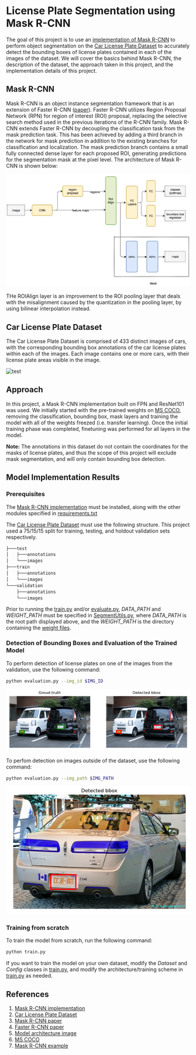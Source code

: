 # License Plate Segmentation using Mask R-CNN

The goal of this project is to use an [implementation of Mask R-CNN](https://github.com/matterport/Mask_RCNN) to perform object segmentation on the [Car License Plate Dataset](https://www.kaggle.com/andrewmvd/car-plate-detection) to accurately detect the bounding boxes of license plates contained in each of the images of the dataset. We will cover the basics behind Mask R-CNN, the description of the dataset, the approach taken in this project, and the implementation details of this project.

## Mask R-CNN

Mask R-CNN is an object instance segmentation framework that is an extension of Faster R-CNN ([paper](https://arxiv.org/abs/1703.06870)). Faster R-CNN utilizes Region Proposal Network (RPN) for region of interest (ROI) proposal, replacing the selective search method used in the previous iterations of the R-CNN family. Mask R-CNN extends Faster R-CNN by decoupling the classification task from the mask prediction task. This has been achieved by adding a third branch in the network for mask prediction in addition to the existing branches for classification and localization. The mask prediction branch contains a small fully connected dense layer for each proposed ROI, generating predictions for the segmentation mask at the pixel level. The architecture of Mask R-CNN is shown below:

![Mask R-CNN ARchitecture](/imgs/mask_r_cnn_architecture.png)

THe ROIAlign layer is an improvement to the ROI pooling layer that deals with the misalignment caused by the quantization in the pooling layer, by using bilinear interpolation instead.

## Car License Plate Dataset

The Car License Plate Dataset is comprised of 433 distinct images of cars, with the corresponding bounding box annotations of the car license plates within each of the images. Each image contains one or more cars, with their license plate areas visible in the image.

![test](https://www.googleapis.com/download/storage/v1/b/kaggle-user-content/o/inbox%2F793761%2Fc15e812b3ab9aad2c0694a2e1f7548e9%2FUntitled.png?generation=1590981584876269&alt=media)

## Approach

In this project, a Mask R-CNN implementation built on FPN and ResNet101 was used. We initially started with the pre-trained weights on [MS COCO](https://cocodataset.org/#home), removing the classification, bounding box, mask layers and training the model with all of the weights freezed (i.e. transfer learning). Once the initial training phase was completed, finetuning was performed for all layers in the model.

**Note:** The annotations in this dataset do not contain the coordinates for the masks of license plates, and thus the scope of this project will exclude mask segmentation, and will only contain bounding box detection.

## Model Implementation Results

### Prerequisites

The [Mask R-CNN implementation](https://github.com/matterport/Mask_RCNN) must be installed, along with the other modules specified in [requirements.txt](/requirements.txt)

The [Car License Plate Dataset](https://www.kaggle.com/andrewmvd/car-plate-detection) must use the following structure. This project used a 75/15/15 split for training, testing, and holdout validation sets respectively. 

```bash
├───test
│   ├───annotations
│   └───images
├───train
│   ├───annotations
│   └───images
└───validation
    ├───annotations
    └───images
```

Prior to running the [train.py](/src/train.py) and/or [evaluate.py](/src/evaluate.py), *DATA_PATH* and *WEIGHT_PATH* must be specified in [SegmentUtils.py](/src/SegmentUtils.py), where *DATA_PATH* is the root path displayed above, and the *WEIGHT_PATH* is the directory containing the [weight files](/weights/).

### Detection of Bounding Boxes and Evaluation of the Trained Model

To perform detection of license plates on one of the images from the validation, use the following command:

```bash
python evaluation.py --img_id $IMG_ID
```
![Demo](/imgs/demo.png)

To perfom detection on images outside of the dataset, use the following command:

```bash
python evaluation.py --img_path $IMG_PATH
```
![Demo](/imgs/new_img.png)

### Training from scratch

To train the model from scratch, run the following command:

```bash
python train.py
```

If you want to train the model on your own dataset, modify the *Dataset* and *Config* classes in [train.py](/src/train.py), and modify the architecture/training scheme in [train.py](/src/train.py) as needed. 

## References

1. [Mask R-CNN implementation](https://github.com/matterport/Mask_RCNN)
2. [Car License Plate Dataset](https://www.kaggle.com/andrewmvd/car-plate-detection)
3. [Mask R-CNN paper](https://arxiv.org/abs/1703.06870)
4. [Faster R-CNN paper](https://arxiv.org/abs/1506.01497)
5. [Model architecture image](https://medium.com/@jonathan_hui/image-segmentation-with-mask-r-cnn-ebe6d793272)
6. [MS COCO](https://cocodataset.org/#home)
7. [Mask R-CNN example](https://github.com/matterport/Mask_RCNN/tree/master/samples/balloon)
